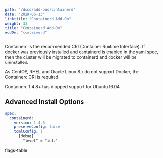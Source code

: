 ```yaml
---
path: "/docs/add-ons/containerd"
date: "2020-06-13"
linktitle: "Containerd Add-On"
weight: 33
title: "Containerd Add-On"
addOn: "containerd"
---
```

Containerd is the recommended CRI (Container Runtime Interface).
If docker was previously installed and containerd is enabled in the yaml spec, then the cluster will be migrated to containerd and docker will be uninstalled.

As CentOS, RHEL and Oracle Linux 8.x do not support Docker, the Containerd CRI is required.

Containerd 1.4.8+ has dropped support for Ubuntu 16.04.

## Advanced Install Options

```yaml
spec:
  containerd:
    version: 1.4.6
    preserveConfig: false
    tomlConfig: |
      [debug]
        "level" = "info"
```

flags-table
